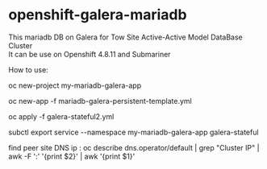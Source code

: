 # openshift-galera-mariadb

This mariadb DB on Galera for Tow Site Active-Active Model DataBase Cluster <br>
It can be use on Openshift 4.8.11 and Submariner

How to use:

oc new-project my-mariadb-galera-app 

oc new-app -f  mariadb-galera-persistent-template.yml

oc apply -f  galera-stateful2.yml 

subctl export service --namespace my-mariadb-galera-app galera-stateful

find peer site DNS ip :
oc describe dns.operator/default | grep "Cluster IP" | awk -F ':' '{print $2}' | awk '{print $1}'
